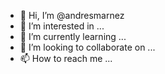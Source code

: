 - 👋 Hi, I’m @andresmarnez
- 👀 I’m interested in ...
- 🌱 I’m currently learning ...
- 💞️ I’m looking to collaborate on ...
- 📫 How to reach me ...

<!---
andresmarnez/andresmarnez is a ✨ special ✨ repository because its `README.md` (this file) appears on your GitHub profile.
You can click the Preview link to take a look at your changes.
--->
